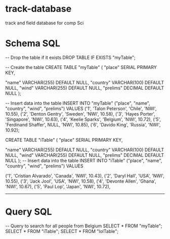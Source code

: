 # track-database
track and field database for comp Sci

# Schema SQL

-- Drop the table if it exists
DROP TABLE IF EXISTS "myTable";

-- Create the table
CREATE TABLE "myTable" (
  "place" SERIAL PRIMARY KEY,

  "name" VARCHAR(255) DEFAULT NULL,
  "country" VARCHAR(100) DEFAULT NULL,
  "wind" VARCHAR(255) DEFAULT NULL,
  "prelims" DECIMAL DEFAULT NULL
);

-- Insert data into the table
INSERT INTO "myTable" ("place", "name", "country", "wind", "prelims")
VALUES
('1', 'Talon Peterson', 'Chile', 'NWI', 10.55),
  ('2', 'Denton Gentry', 'Sweden', 'NWI', 10.58),
  ('3', 'Hayes Porter', 'Singapore', 'NWI', 10.63),
  ('4', 'Keelie Sparks', 'Belgium', 'NWI', 10.72),
  ('5', 'Ferdinand Shaffer', NULL, 'NWI', 10.85),
 ('6', 'Davido King', 'Russia', 'NWI', 10.92);
 
 CREATE TABLE "iTable" (
  "place" SERIAL PRIMARY KEY,

  "name" VARCHAR(255) DEFAULT NULL,
  "country" VARCHAR(100) DEFAULT NULL,
  "wind" VARCHAR(255) DEFAULT NULL,
  "prelims" DECIMAL DEFAULT NULL
);
-- Insert data into the table
INSERT INTO "iTable" ("place", "name", "country", "wind", "prelims")
VALUES

('1', 'Cristian Alvarado', 'Canada', 'NWI', 10.43),
  ('2', 'Daryl Hall', 'USA', 'NWI', 10.55),
  ('3', 'Jack Jool', 'USA', 'NWI', 10.58),
  ('4', 'Devonte Allen', 'Ghana', 'NWI', 10.67),
  ('5', 'Paul Lop', 'Japan', 'NWI', 10.72),

-----------------------------------------------------------------------------------

# Query SQL
-- Query to search for all people from Belgium
SELECT * FROM "myTable";
SELECT * FROM "iTable";
SELECT * FROM "lolTable";

